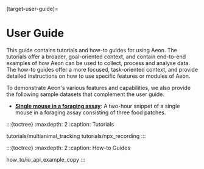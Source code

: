 (target-user-guide)=
# User Guide
This guide contains tutorials and how-to guides for using Aeon. 
The tutorials offer a broader, goal-oriented context, and contain end-to-end examples of how Aeon can be used to collect, process and analyse data. 
The how-to guides offer a more focused, task-oriented context, and provide detailed instructions on how to use specific features or modules of Aeon.

To demonstrate Aeon's various features and capabilities, we also provide the following sample datasets that complement the user guide.

- [**Single mouse in a foraging assay**](https://doi.org/10.5281/zenodo.13881884): A two-hour snippet of a single mouse in a foraging assay consisting of three food patches.

:::{toctree}
:maxdepth: 2
:caption: Tutorials

tutorials/multianimal_tracking
tutorials/npx_recording
:::

:::{toctree}
:maxdepth: 2
:caption: How-to Guides

how_to/io_api_example_copy
:::